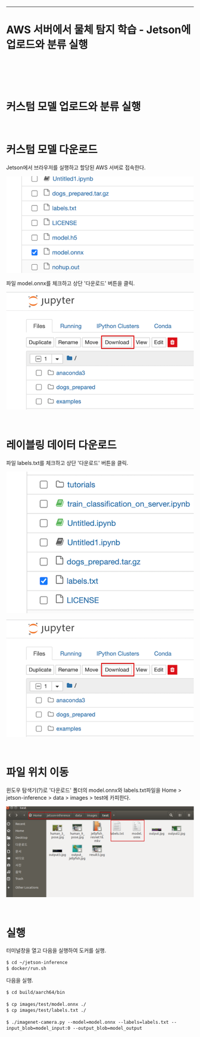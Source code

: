 
-----
# AWS 서버에서 물체 탐지 학습 - Jetson에 업로드와 분류 실행
<br><br><br><br>


# 커스텀 모델 업로드와 분류 실행

<br>

# 커스텀 모델 다운로드

Jetson에서 브라우저를 실행하고 할당된 AWS 서버로 접속한다.

![untitled](images/check_model_file.png)

파일 model.onnx를 체크하고 상단 '다운로드' 버튼을 클릭.


![untitled](images/download_button.png)

<br>

# 레이블링 데이터 다운로드

파일 labels.txt를 체크하고 상단 '다운로드' 버튼을 클릭.


![untitled](images/check_label_file.png)


![untitled](images/download_button.png)


<br>

# 파일 위치 이동

윈도우 탐색기(?)로 '다운로드' 폴더의 model.onnx와 labels.txt파일을 
Home > jetson-inference > data > images > test에 카피한다.


![untitled](images/copied_files.png)

<br>

# 실행

터미널창을 열고 다음을 실행하여 도커를 실행.

```
$ cd ~/jetson-inference
$ docker/run.sh
```

다음을 실행.
```
$ cd build/aarch64/bin

$ cp images/test/model.onnx ./
$ cp images/test/labels.txt ./

$ ./imagenet-camera.py --model=model.onnx --labels=labels.txt --input_blob=model_input:0 --output_blob=model_output
```
